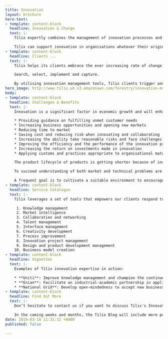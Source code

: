 ```yaml
---
title: Innovation
layout: brochure
hero-text:
- template: content-block
  headline: Innovation & Change
  text: |-
    Tilix expertly combines the management of innovation processes and change management to help its clients push forwards with product, service, business process, and organisational innovation.

    Tilix can support innovation in organisations whatever their origin, type, size etc. Tilix Innovation Management empowers our clients to improve their capability to invent, deploy and optimise innovations.
- template: content-block
  headline: Clients ...
  text: |-
    Tilix helps its clients embrace the ever increasing rate of change in technology, commerce and society by ensuring that creative and open minds are at the heart of its approach.

    Search, select, implement and capture.

    By utilising innovation management tools, Tilix clients trigger and deploy the creative capabilities of their people for the continuous development of their value.
hero_image: http://www.tilix.uk.s3.amazonaws.com/forestry/innovation-management.svg
body:
- template: content-block
  headline: Challenges & Benefits
  text: |-
    Innovation is a significant factor in economic growth and will enhance the competitiveness of any organisation. Tilix helps its clients by:

    * Providing guidance on fulfilling unmet customer needs
    * Increasing business opportunities and opening new markets
    * Reducing time to market
    * Saving cost and reducing risk when innovating and collaborating
    * Increasing the ability take reasonable risks and face challenges
    * Improving the efficiency and the performance of the innovation process
    * Increasing the return on investments made in innovation
    * Applying customs and practices appropriate to organisational maturity and market conditions

    The product lifecycle of products is getting shorter because of increased competition. This forces companies to reduce the time to market without sacrificing quality.

    To succeed understanding of both market and technical problems are needed. Tilix brings solutions to both dimensions through its marketing and engineering expertise.

    A frequent goal is to cultivate a suitable environment to encourage innovation and collaboration. The best results require confirmation within the organisation's strategy that innovation is a core competency. Senior management's support is crucial to successful innovation; clear direction, endorsement, and support are necessary but not sufficient for success.
- template: content-block
  headline: Service Catalogue
  text: |-
    Tilix leverages a set of tools that empowers our clients respond to external or internal opportunities, and use its creativity to introduce new ideas, processes, services or products in every corner of the business.

     1. Knowledge management
     2. Market intelligence
     3. Collaboration and networking
     4. Talent management
     5. Interface management
     6. Creativity development
     7. Process improvement
     8. Innovation project management
     9. Design and product development management
    10. Business model creation
- template: content-block
  headline: Vignettes
  text: |-
    Examples of Tilix innovation expertise in action:

    * **Uniti**: Improve knowledge management and champion the continued growth of Uniti's innovation culture. [Read more](http://www.tilix.uk/2019/02/28/uniti-chooses-tilix)
    * **Enian**: Facilitate an industrial-academic partnership in applied artificial intelligence.
    * **National Grid**: Develop open‐mindedness to accept new business models, methods and IT architectures.
- template: content-block
  headline: Find Out More
  text: |-
    Don’t hesitate to contact us if you want to discuss Tilix's Innovation Management value proposition in more detail. We will be delighted to share details of our methods and experience with you.

    In the coming weeks and months, the Tilix Blog will include more posts about Tilix Innovation Management.
date: 2019-03-18 11:31:12 +0000
published: false

---
```

